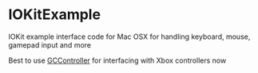 # IOKitExample

IOKit example interface code for Mac OSX for handling keyboard, mouse, gamepad input and more

Best to use [GCController](https://developer.apple.com/documentation/gamecontroller/gccontroller?language=objc) for interfacing with Xbox controllers now
